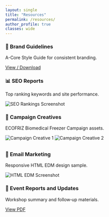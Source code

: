 ```yaml
---
layout: single
title: "Resources"
permalink: /resources/
author_profile: true
classes: wide
---
```


<div class="cards">

<!-- Brand Guidelines -->
<div class="card">
  <h3>🎨 Brand Guidelines</h3>
  <p>A-Core Style Guide for consistent branding.</p>
  <a href="/assets/resources/A-Core_Style_Guide_Rev02_2023.pptx" class="btn btn--primary">View / Download</a>
</div>

<!-- SEO Rankings -->
<div class="card">
  <h3>📊 SEO Reports</h3>
  <p>Top ranking keywords and site performance.</p>
  <img src="/assets/resources/Ubersuggest_Rankings.jpg" alt="SEO Rankings Screenshot" style="max-width:100%;">
</div>

<!-- Campaign Creatives -->
<div class="card">
  <h3>📢 Campaign Creatives</h3>
  <p>ECOFRIZ Biomedical Freezer Campaign assets.</p>
  <img src="/assets/resources/ECOFRIZ_Campaign.jpg" alt="Campaign Creative 1" style="max-width:100%; margin-bottom:10px;">
  <img src="/assets/resources/ECOFRIZ_Campaign2.jpg" alt="Campaign Creative 2" style="max-width:100%;">
</div>

<!-- Email Marketing -->
<div class="card">
  <h3>📧 Email Marketing</h3>
  <p>Responsive HTML EDM design sample.</p>
  <img src="/assets/resources/HTML_Improved_EDM.jpg" alt="HTML EDM Screenshot" style="max-width:100%;">
</div>

<!-- Event Reports and Updates -->
<div class="card">
  <h3>🧪 Event Reports and Updates</h3>
  <p>Workshop summary and follow‑up materials.</p>
  <a href="/assets/resources/Microplate_Reader_Workshop_Summary.pdf" class="btn btn--primary">View PDF</a>
</div>

</div>
